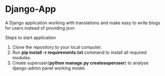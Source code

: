 # Django-App
A Django application working with translations and make easy to write blogs for users instead of providing json

Steps to start application
1) Clone the repository to your local computer.
2) Run **pip install -r requirements.txt** command to install all required modules.
3) Create superuser(**python manage.py createsuperuser**) to analyse django-admin panel working model.
